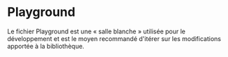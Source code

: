# Playground

Le fichier Playground est une « salle blanche » utilisée pour le développement et est le moyen recommandé d'itérer sur les modifications apportée à la bibliothèque.
